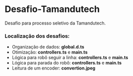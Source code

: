 # Desafio-Tamandutech

Desafio para processo seletivo da Tamandutech.

### Localização dos desafios:

- Organização de dados: **global.d.ts**
- Otimização: **controllers.ts** e **main.ts**
- Lógica para robô seguir a linha: **controllers.ts** e **main.ts**
- Lógica para parada do robô: **controllers.ts** e **main.ts**
- Leitura de um encoder: **convertion.jpeg**
